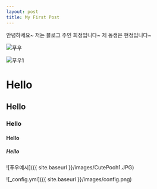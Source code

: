 ```yaml
---
layout: post
title: My First Post
---
```


안녕하세요~ 저는 블로그 주인 희정입니다~ 제 동생은 현정입니다~

![푸우](https://user-images.githubusercontent.com/63590906/153567100-47730f7e-f320-4d23-b253-27d370757635.JPG)

![푸우1](https://user-images.githubusercontent.com/63590906/153569684-8c5244fa-b09d-4723-8633-2a8b23a1f5a7.JPG)

# Hello
## Hello
### Hello
#### Hello
##### Hello

![푸우예시]({{ site.baseurl }}/images/CutePooh1.JPG)

![_config.yml]({{ site.baseurl }}/images/config.png)
